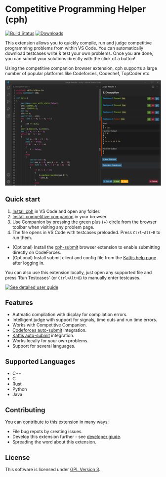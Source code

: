 # Competitive Programming Helper (cph)

[![Build Status](https://img.shields.io/endpoint.svg?url=https%3A%2F%2Factions-badge.atrox.dev%2Fagrawal-d%2Fcph%2Fbadge%3Fref%3Dmaster&style=flat)](https://actions-badge.atrox.dev/agrawal-d/cph/goto?ref=master)
[![Downloads](https://img.shields.io/visual-studio-marketplace/d/DivyanshuAgrawal.competitive-programming-helper)](https://marketplace.visualstudio.com/items?itemName=DivyanshuAgrawal.competitive-programming-helper)

This extension allows you to quickly compile, run and judge competitive
programming problems from within VS Code. You can automatically download
testcases write & test your own problems. Once you are done, you can submit your
solutions directly with the click of a button!

Using the competitive companion browser extension, cph supports a large number
of popular platforms like Codeforces, Codechef, TopCoder etc.

![Screenshot](screenshots/screenshot-main.png)

## Quick start

1. [Install cph](https://marketplace.visualstudio.com/items?itemName=DivyanshuAgrawal.competitive-programming-helper)
   in VS Code and open any folder.
1. [Install competitive companion](https://github.com/jmerle/competitive-companion#readme)
   in your browser.
1. Use Companion by pressing the green plus (+) circle from the browser toolbar
   when visiting any problem page.
1. The file opens in VS Code with testcases preloaded. Press `Ctrl+Alt+B` to run
   them.

-   (Optional) Install the [cph-submit](https://github.com/agrawal-d/cph-submit)
    browser extension to enable submitting directly on CodeForces.
-   (Optional) Install submit client and config file from the
    [Kattis help page](https://open.kattis.com/help/submit) after logging in.

You can also use this extension locally, just open any supported file and press
'Run Testcases' (or `Ctrl+Alt+B`) to manually enter testcases.

[![See detailed user guide](https://img.shields.io/badge/-Read%20detailed%20usage%20guide-blue?style=for-the-badge)](docs/user-guide.md)

## Features

-   Autmatic compilation with display for compilation errors.
-   Intelligent judge with support for signals, time outs and run time errors.
-   Works with Competitive Companion.
-   [Codeforces auto-submit](https://github.com/agrawal-d/cph-submit)
    integration.
-   [Kattis auto-submit](docs/user-guide.md) integration.
-   Works locally for your own problems.
-   Support for several languages.

## Supported Languages

-   C++
-   C
-   Rust
-   Python
-   Java

## Contributing

You can contribute to this extension in many ways:

-   File bug repots by creating issues.
-   Develop this extension further - see [developer giude](docs/dev-guide.md).
-   Spreading the word about this extension.

## License

This software is licensed under [GPL Version 3](LICENSE).
